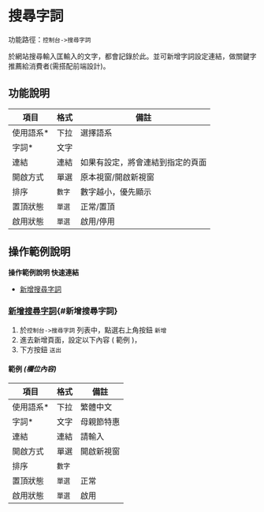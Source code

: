 # 搜尋字詞


功能路徑：`控制台->搜尋字詞`

於網站搜尋輸入匡輸入的文字，都會記錄於此。並可新增字詞設定連結，做關鍵字推薦給消費者(需搭配前端設計)。


  
##  功能說明

| 項目  | 格式 | 備註 |
|---|---|---|
|使用語系*|下拉|選擇語系|
|字詞*|文字||
|連結|連結|如果有設定，將會連結到指定的頁面|
|開啟方式|單選|原本視窗/開啟新視窗|
|排序|`數字`|數字越小，優先顯示|
|置頂狀態|`單選`|正常/置頂|
|啟用狀態|`單選`|啟用/停用|


##  操作範例說明

**操作範例說明 快速連結**

* [新增搜尋字詞](/guide/search-keyword#新增搜尋字詞)

### [新增搜尋字詞](/guide/search-keyword#新增搜尋字詞){#新增搜尋字詞}

1. 於`控制台->搜尋字詞` 列表中，點選右上角按鈕 `新增` 
2. 進去新增頁面，設定以下內容 ( 範例 )，
3. 下方按鈕 `送出`

#### 範例 _(欄位內容)_


| 項目  | 格式 | 備註 |
|---|---|---|
|使用語系*|下拉|繁體中文|
|字詞*|文字|母親節特惠|
|連結|連結|請輸入|
|開啟方式|單選|開啟新視窗|
|排序|`數字`||
|置頂狀態|`單選`|正常|
|啟用狀態|`單選`|啟用|
